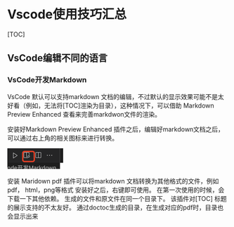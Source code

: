 # Vscode使用技巧汇总

[TOC]

## VsCode编辑不同的语言
### VsCode开发Markdown
VsCode 默认可以支持markdown 文档的编辑，不过默认的显示效果可能不是太好看（例如，无法将[TOC]渲染为目录），这种情况下，可以借助 Markdown Preview Enhanced 查看来完善markdwon文件的渲染。

安装好Markdown Preview Enhanced 插件之后，编辑好markdown文档之后，可以通过右上角的相关图标来进行转换。

<img src="./pic/01_markdown/001_vsCode编辑markdown文档.png" alt="001_vsCode编辑markdown文档" style="zoom:50%;" />

安装 Maridown pdf 插件可以将markdown 文档转换为其他格式的文件，例如pdf， html，png等格式
    安装好之后，右键即可使用。  在第一次使用的时候，会下载一下其他依赖。 生成的文件和原文件在同一个目录下。 
    该插件对[TOC] 标题的展示支持的不太友好。
    通过doctoc生成的目录，在生成对应的pdf时，目录也会显示出来
